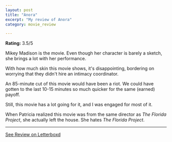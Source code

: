 ```yaml
---
layout: post
title: "Anora"
excerpt: "My review of Anora"
category: movie_review

---
```


**Rating:** 3.5/5

Mikey Madison is the movie. Even though her character is barely a sketch, she brings a lot with her performance.

With how much skin this movie shows, it's disappointing, bordering on worrying that they didn't hire an intimacy coordinator.

An 85-minute cut of this movie would have been a riot. We could have gotten to the last 10-15 minutes so much quicker for the same (earned) payoff.

Still, this movie has a lot going for it, and I was engaged for most of it.

When Patricia realized this movie was from the same director as <i>The Florida Project</i>, she actually left the house. She hates <i>The Florida Project</i>.

<hr>

[See Review on Letterboxd](https://boxd.it/8RwdHx)
